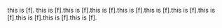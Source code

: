 this is [f].
this is [f].this is [f].this is [f].this is [f].this is [f].this is [f].this is [f].this is [f].this is [f].this is [f].
